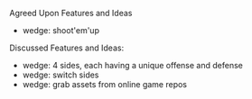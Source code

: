 Agreed Upon Features and Ideas
* wedge: shoot'em'up


Discussed Features and Ideas:
* wedge: 4 sides, each having a unique offense and defense
* wedge: switch sides
* wedge: grab assets from online game repos

